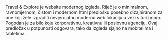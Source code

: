 Travel & Explore je website modernog izgleda. 
Riječ je o minimalnom, ravnomjernom, čistom i modernom html predlošku posebno dizajniranom za one koji žele izgraditi nevjerojatnu modernu web lokaciju u vezi s turizmom. 
Pogodan je za bilo koju korporativnu, kreativnu ili poslovnu agenciju. 
Ovaj predložak u potpunosti odgovara, tako da izgleda sjajno na mobitelima i tabletima.
